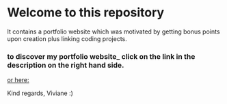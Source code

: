 # Welcome to this repository
It contains a portfolio website which was motivated by getting bonus points upon creation plus linking coding projects.

### to discover my portfolio website_ click on the link in the description on the right hand side.
[or here:](https://viviane-walker-uzh.github.io/portfolio-website/?target=_blank/)

Kind regards, Viviane :)
